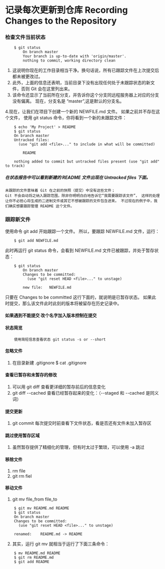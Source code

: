# 记录每次更新到仓库 Recording Changes to the Repository

### **检查文件当前状态**
```
	$ git status
		On branch master
		Your branch is up-to-date with 'origin/master'.
		nothing to commit, working directory clean
```
 1. 这说明你现在的工作目录相当干净。换句话说，所有已跟踪文件在上次提交后都未被更改过。 
 2. 此外，上面的信息还表明，当前目录下没有出现任何处于未跟踪状态的新文件，否则 Git 会在这里列出来。 
 3. 该命令还显示了当前所在分支，并告诉你这个分支同远程服务器上对应的分支没有偏离。 现在，分支名是 “master”,这是默认的分支名。

4.现在，让我们在项目下创建一个新的 NEWFILE.md 文件。 如果之前并不存在这个文件，
   使用 git status 命令，你将看到一个新的未跟踪文件：

```
	$ echo 'My Project' > README
	$ git status
	On branch master
	Untracked files:
	  (use "git add <file>..." to include in what will be committed)

	    README

	nothing added to commit but untracked files present (use "git add" to track)
```
##### 在状态报告中可以看到新建的 README 文件出现在 Untracked files 下面。
    未跟踪的文件意味着 Git 在之前的快照（提交）中没有这些文件；
    Git 不会自动将之纳入跟踪范围，除非你明明白白地告诉它“我需要跟踪该文件”， 这样的处理让你不必担心将生成的二进制文件或其它不想被跟踪的文件包含进来。 不过现在的例子中，我们确实想要跟踪管理 README 这个文件。

### **跟踪新文件** 
 使用命令 git add 开始跟踪一个文件。 所以，要跟踪 NEWFILE.md 文件，运行：

```
	$ git add NEWFILE.md
```
 此时再运行 git status 命令，会看到 NEWFILE.md 文件已被跟踪，并处于暂存状态：
```
	$ git status
		On branch master
		Changes to be committed:
		  (use "git reset HEAD <file>..." to unstage)

    	new file:   NEWFILE.md
```
 只要在 Changes to be committed 这行下面的，就说明是已暂存状态。 
 	如果此时提交，那么该文件此时此刻的版本将被留存在历史记录中。
#### 如果遇到不能提交 改个名字加入版本控制在提交

#### **状态简览**
```
	使用简短信息查看状态 git status -s or --short
```

#### **忽略文件**
 1. 在目录新建 .gitignore $ cat .gitignore

#### **查看已暂存和未暂存的修改**
 1. 可以用 git diff 查看更详细的暂存前后的信息变化
 2. git diff --cached 查看已经暂存起来的变化：（--staged 和 --cached 是同义词）

#### **提交更新**
 1. git commit 每次提交时前查看下文件状态，看是否还有文件未加入暂存区


#### **跳过使用暂存区域**
 1. 虽然暂存提供了精细化的管理，但有时太过于繁琐，可以使用 -a 跳过

#### **移除文件**
 1. rm file
 2. git rm fiel

#### **移动文件**
 1. git mv file_from file_to
```
	$ git mv README.md README
	$ git status
	On branch master
	Changes to be committed:
	  (use "git reset HEAD <file>..." to unstage)

    renamed:    README.md -> README
```
 2. 其实，运行 git mv 就相当于运行了下面三条命令：
```
	$ mv README.md README
	$ git rm README.md
	$ git add README
```



